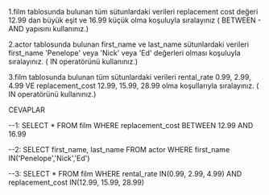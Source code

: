 1.film tablosunda bulunan tüm sütunlardaki verileri replacement cost değeri 12.99 dan büyük eşit ve 16.99 küçük olma koşuluyla sıralayınız ( BETWEEN - AND yapısını kullanınız.)

2.actor tablosunda bulunan first_name ve last_name sütunlardaki verileri first_name 'Penelope' veya 'Nick' veya 'Ed' değerleri olması koşuluyla sıralayınız. ( IN operatörünü kullanınız.)

3.film tablosunda bulunan tüm sütunlardaki verileri rental_rate 0.99, 2.99, 4.99 VE replacement_cost 12.99, 15.99, 28.99 olma koşullarıyla sıralayınız. ( IN operatörünü kullanınız.)

CEVAPLAR

--1: SELECT * FROM film WHERE replacement_cost BETWEEN 12.99 AND 16.99 

--2: SELECT first_name, last_name FROM actor WHERE first_name IN('Penelope','Nick','Ed')

--3: SELECT * FROM film WHERE rental_rate IN(0.99, 2.99, 4.99) AND replacement_cost IN(12.99, 15.99, 28.99)
